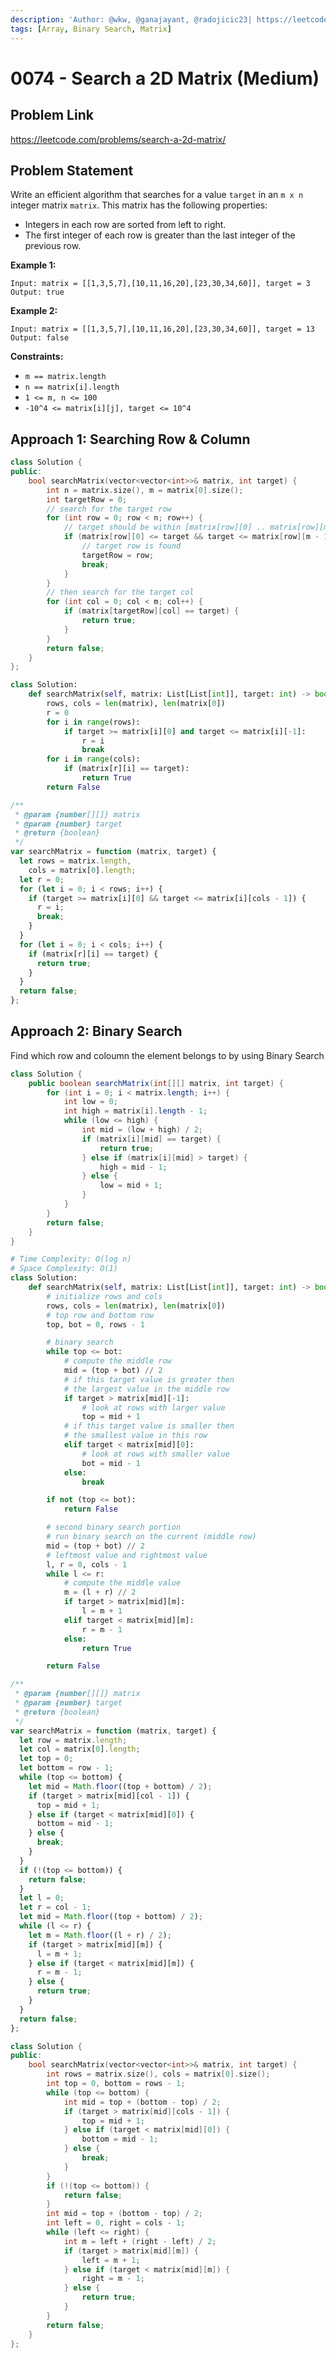 ```yaml
---
description: 'Author: @wkw, @ganajayant, @radojicic23| https://leetcode.com/problems/search-a-2d-matrix/'
tags: [Array, Binary Search, Matrix]
---
```


# 0074 - Search a 2D Matrix (Medium)

## Problem Link

https://leetcode.com/problems/search-a-2d-matrix/

## Problem Statement

Write an efficient algorithm that searches for a value `target` in an `m x n` integer matrix `matrix`. This matrix has the following properties:

- Integers in each row are sorted from left to right.
- The first integer of each row is greater than the last integer of the previous row.

**Example 1:**

```
Input: matrix = [[1,3,5,7],[10,11,16,20],[23,30,34,60]], target = 3
Output: true
```

**Example 2:**

```
Input: matrix = [[1,3,5,7],[10,11,16,20],[23,30,34,60]], target = 13
Output: false
```

**Constraints:**

- `m == matrix.length`
- `n == matrix[i].length`
- `1 <= m, n <= 100`
- `-10^4 <= matrix[i][j], target <= 10^4`

## Approach 1: Searching Row & Column

<Tabs>
<TabItem value="cpp" label="C++">
<SolutionAuthor name="@wkw"/>

```cpp
class Solution {
public:
    bool searchMatrix(vector<vector<int>>& matrix, int target) {
        int n = matrix.size(), m = matrix[0].size();
        int targetRow = 0;
        // search for the target row
        for (int row = 0; row < n; row++) {
            // target should be within [matrix[row][0] .. matrix[row][m - 1]]
            if (matrix[row][0] <= target && target <= matrix[row][m - 1]) {
                // target row is found
                targetRow = row;
                break;
            }
        }
        // then search for the target col
        for (int col = 0; col < m; col++) {
            if (matrix[targetRow][col] == target) {
                return true;
            }
        }
        return false;
    }
};
```

</TabItem>

<TabItem value="py" label="Python">
<SolutionAuthor name="@radojicic23"/>

```py
class Solution:
    def searchMatrix(self, matrix: List[List[int]], target: int) -> bool:
        rows, cols = len(matrix), len(matrix[0])
        r = 0
        for i in range(rows):
            if target >= matrix[i][0] and target <= matrix[i][-1]:
                r = i
                break
        for i in range(cols):
            if (matrix[r][i] == target):
                return True
        return False
```

</TabItem>

<TabItem value="js" label="JavaScript">
<SolutionAuthor name="@radojicic23"/>

```js
/**
 * @param {number[][]} matrix
 * @param {number} target
 * @return {boolean}
 */
var searchMatrix = function (matrix, target) {
  let rows = matrix.length,
    cols = matrix[0].length;
  let r = 0;
  for (let i = 0; i < rows; i++) {
    if (target >= matrix[i][0] && target <= matrix[i][cols - 1]) {
      r = i;
      break;
    }
  }
  for (let i = 0; i < cols; i++) {
    if (matrix[r][i] == target) {
      return true;
    }
  }
  return false;
};
```

</TabItem>
</Tabs>

## Approach 2: Binary Search

Find which row and coloumn the element belongs to by using Binary Search

<Tabs>
<TabItem value="java" label="Java">
<SolutionAuthor name="@ganajayant"/>

```java
class Solution {
    public boolean searchMatrix(int[][] matrix, int target) {
        for (int i = 0; i < matrix.length; i++) {
            int low = 0;
            int high = matrix[i].length - 1;
            while (low <= high) {
                int mid = (low + high) / 2;
                if (matrix[i][mid] == target) {
                    return true;
                } else if (matrix[i][mid] > target) {
                    high = mid - 1;
                } else {
                    low = mid + 1;
                }
            }
        }
        return false;
    }
}
```

</TabItem>

<TabItem value="python" label="Python">
<SolutionAuthor name="@radojicic23"/>

```python
# Time Complexity: O(log n)
# Space Complexity: O(1)
class Solution:
    def searchMatrix(self, matrix: List[List[int]], target: int) -> bool:
        # initialize rows and cols
        rows, cols = len(matrix), len(matrix[0])
        # top row and bottom row
        top, bot = 0, rows - 1

        # binary search
        while top <= bot:
            # compute the middle row
            mid = (top + bot) // 2
            # if this target value is greater then
            # the largest value in the middle row
            if target > matrix[mid][-1]:
                # look at rows with larger value
                top = mid + 1
            # if this target value is smaller then
            # the smallest value in this row
            elif target < matrix[mid][0]:
                # look at rows with smaller value
                bot = mid - 1
            else:
                break

        if not (top <= bot):
            return False

        # second binary search portion
        # run binary search on the current (middle row)
        mid = (top + bot) // 2
        # leftmost value and rightmost value
        l, r = 0, cols - 1
        while l <= r:
            # compute the middle value
            m = (l + r) // 2
            if target > matrix[mid][m]:
                l = m + 1
            elif target < matrix[mid][m]:
                r = m - 1
            else:
                return True

        return False
```

</TabItem>

<TabItem value="js" label="JavaScript">
<SolutionAuthor name="@radojicic23"/>

```js
/**
 * @param {number[][]} matrix
 * @param {number} target
 * @return {boolean}
 */
var searchMatrix = function (matrix, target) {
  let row = matrix.length;
  let col = matrix[0].length;
  let top = 0;
  let bottom = row - 1;
  while (top <= bottom) {
    let mid = Math.floor((top + bottom) / 2);
    if (target > matrix[mid][col - 1]) {
      top = mid + 1;
    } else if (target < matrix[mid][0]) {
      bottom = mid - 1;
    } else {
      break;
    }
  }
  if (!(top <= bottom)) {
    return false;
  }
  let l = 0;
  let r = col - 1;
  let mid = Math.floor((top + bottom) / 2);
  while (l <= r) {
    let m = Math.floor((l + r) / 2);
    if (target > matrix[mid][m]) {
      l = m + 1;
    } else if (target < matrix[mid][m]) {
      r = m - 1;
    } else {
      return true;
    }
  }
  return false;
};
```

</TabItem>

<TabItem value="cpp" label="C++">
<SolutionAuthor name="@radojicic23"/>

```cpp
class Solution {
public:
    bool searchMatrix(vector<vector<int>>& matrix, int target) {
        int rows = matrix.size(), cols = matrix[0].size();
        int top = 0, bottom = rows - 1;
        while (top <= bottom) {
            int mid = top + (bottom - top) / 2;
            if (target > matrix[mid][cols - 1]) {
                top = mid + 1;
            } else if (target < matrix[mid][0]) {
                bottom = mid - 1;
            } else {
                break;
            }
        }
        if (!(top <= bottom)) {
            return false;
        }
        int mid = top + (bottom - top) / 2;
        int left = 0, right = cols - 1;
        while (left <= right) {
            int m = left + (right - left) / 2;
            if (target > matrix[mid][m]) {
                left = m + 1;
            } else if (target < matrix[mid][m]) {
                right = m - 1;
            } else {
                return true;
            }
        }
        return false;
    }
};
```

</TabItem>
</Tabs>
